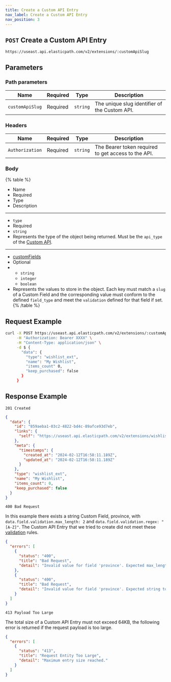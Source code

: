 ```yaml
---
title: Create a Custom API Entry
nav_label: Create a Custom API Entry
nav_position: 3
---
```


## `POST` Create a Custom API Entry

```http
https://useast.api.elasticpath.com/v2/extensions/:customApiSlug
```

## Parameters

### Path parameters

| Name            | Required | Type     | Description                                   |
|-----------------|----------|----------|-----------------------------------------------|
| `customApiSlug` | Required | `string` | The unique slug identifier of the Custom API. |


### Headers

| Name            | Required | Type     | Description                                         |
|-----------------|----------|----------|-----------------------------------------------------|
| `Authorization` | Required | `string` | The Bearer token required to get access to the API. |

### Body

{% table %}
* Name
* Required
* Type
* Description
---
*
  `type`
*
  Required
*
  `string`
*
  Represents the type of the object being returned. Must be the `api_type` of the [Custom API](/docs/commerce-cloud/commerce-extensions/commerce-extensions-api/custom-apis/overview).
---
*
  [customFields](/docs/commerce-cloud/commerce-extensions/commerce-extensions-api/custom-fields/overview)
*
  Optional
*
  * `string`
  * `integer`
  * `boolean`
*
  Represents the values to store in the object. Each key must match a `slug` of a Custom Field and the corresponding value must conform to the defined `field_type` and meet the `validation` defined for that field if set.
{% /table %}

## Request Example

```bash
curl -X POST https://useast.api.elasticpath.com/v2/extensions/:customApiSlug \
     -H "Authorization: Bearer XXXX" \
     -H "Content-Type: application/json" \
     -d $ {
       "data": {
         "type": "wishlist_ext",
         "name": "My Wishlist",
         "items_count" 0,
         "keep_purchased": false
       }
     }
```

## Response Example

`201 Created`

```json
{
  "data": {
    "id": "859aeba1-03c2-4822-bd4c-89afce93d7eb",
    "links": {
      "self": "https://useast.api.elasticpath.com/v2/extensions/wishlists/859aeba1-03c2-4822-bd4c-89afce93d7eb"
    },
    "meta": {
      "timestamps": {
        "created_at": "2024-02-12T16:58:11.189Z",
        "updated_at": "2024-02-12T16:58:11.189Z"
      }
    },
    "type": "wishlist_ext",
    "name": "My Wishlist",
    "items_count": 0,
    "keep_purchased": false
  }
}
```

`400 Bad Request`

In this example there exists a string Custom Field, province, with `data.field.validation.max_length: 2` and `data.field.validation.regex: "[A-Z]"`. The Custom API Entry that we tried to create did not meet these [validation](/docs/commerce-cloud/commerce-extensions/commerce-extensions-api/custom-fields/overview#validation) rules.

```json
{
  "errors": [
    {
      "status": "400",
      "title": "Bad Request",
      "detail": "Invalid value for field 'province'. Expected max_length to be no greater than 2."
    },
    {
      "status": "400",
      "title": "Bad Request",
      "detail": "Invalid value for field 'province'. Expected string to match regex: '[A-Z]'."
    }
  ]
}
```

`413 Payload Too Large`

The total size of a Custom API Entry must not exceed 64KB, the following error is returned if the request payload is too large.

```json
{
  "errors": [
    {
      "status": "413",
      "title": "Request Entity Too Large",
      "detail": "Maximum entry size reached."
    }
  ]
}
```
